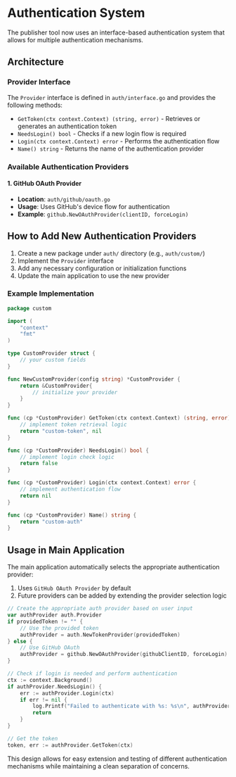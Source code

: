 # Authentication System

The publisher tool now uses an interface-based authentication system that allows for multiple authentication mechanisms.

## Architecture

### Provider Interface

The `Provider` interface is defined in `auth/interface.go` and provides the following methods:

- `GetToken(ctx context.Context) (string, error)` - Retrieves or generates an authentication token
- `NeedsLogin() bool` - Checks if a new login flow is required
- `Login(ctx context.Context) error` - Performs the authentication flow
- `Name() string` - Returns the name of the authentication provider

### Available Authentication Providers

#### 1. GitHub OAuth Provider
- **Location**: `auth/github/oauth.go`
- **Usage**: Uses GitHub's device flow for authentication
- **Example**: `github.NewOAuthProvider(clientID, forceLogin)`


## How to Add New Authentication Providers

1. Create a new package under `auth/` directory (e.g., `auth/custom/`)
2. Implement the `Provider` interface
3. Add any necessary configuration or initialization functions
4. Update the main application to use the new provider

### Example Implementation

```go
package custom

import (
    "context"
    "fmt"
)

type CustomProvider struct {
    // your custom fields
}

func NewCustomProvider(config string) *CustomProvider {
    return &CustomProvider{
        // initialize your provider
    }
}

func (cp *CustomProvider) GetToken(ctx context.Context) (string, error) {
    // implement token retrieval logic
    return "custom-token", nil
}

func (cp *CustomProvider) NeedsLogin() bool {
    // implement login check logic
    return false
}

func (cp *CustomProvider) Login(ctx context.Context) error {
    // implement authentication flow
    return nil
}

func (cp *CustomProvider) Name() string {
    return "custom-auth"
}
```

## Usage in Main Application

The main application automatically selects the appropriate authentication provider:

1.  Uses `GitHub OAuth Provider` by default
2. Future providers can be added by extending the provider selection logic

```go
// Create the appropriate auth provider based on user input
var authProvider auth.Provider
if providedToken != "" {
    // Use the provided token
    authProvider = auth.NewTokenProvider(providedToken)
} else {
    // Use GitHub OAuth
    authProvider = github.NewOAuthProvider(githubClientID, forceLogin)
}

// Check if login is needed and perform authentication
ctx := context.Background()
if authProvider.NeedsLogin() {
    err := authProvider.Login(ctx)
    if err != nil {
        log.Printf("Failed to authenticate with %s: %s\n", authProvider.Name(), err.Error())
        return
    }
}

// Get the token
token, err := authProvider.GetToken(ctx)
```

This design allows for easy extension and testing of different authentication mechanisms while maintaining a clean separation of concerns.
